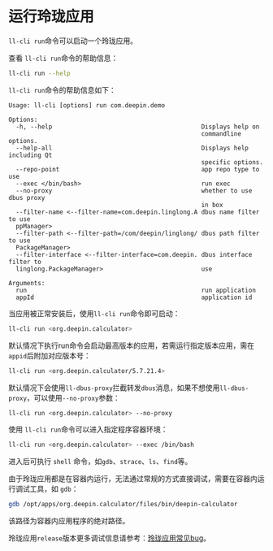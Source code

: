 # 运行玲珑应用

`ll-cli run`命令可以启动一个玲珑应用。

查看 `ll-cli run`命令的帮助信息：

```bash
ll-cli run --help
```

`ll-cli run`命令的帮助信息如下：

```text
Usage: ll-cli [options] run com.deepin.demo

Options:
  -h, --help                                         Displays help on
                                                     commandline options.
  --help-all                                         Displays help including Qt
                                                     specific options.
  --repo-point                                       app repo type to use
  --exec </bin/bash>                                 run exec
  --no-proxy                                         whether to use dbus proxy
                                                     in box
  --filter-name <--filter-name=com.deepin.linglong.A dbus name filter to use
  ppManager>
  --filter-path <--filter-path=/com/deepin/linglong/ dbus path filter to use
  PackageManager>
  --filter-interface <--filter-interface=com.deepin. dbus interface filter to
  linglong.PackageManager>                           use

Arguments:
  run                                                run application
  appId                                              application id
```

当应用被正常安装后，使用`ll-cli run`命令即可启动：

```bash
ll-cli run <org.deepin.calculator>
```

默认情况下执行run命令会启动最高版本的应用，若需运行指定版本应用，需在`appid`后附加对应版本号：

```bash
ll-cli run <org.deepin.calculator/5.7.21.4>
```

默认情况下会使用`ll-dbus-proxy`拦截转发`dbus`消息，如果不想使用`ll-dbus-proxy`，可以使用`--no-proxy`参数：

```bash
ll-cli run <org.deepin.calculator> --no-proxy
```

使用 `ll-cli run`命令可以进入指定程序容器环境：

```bash
ll-cli run <org.deepin.calculator> --exec /bin/bash
```

进入后可执行 `shell` 命令，如`gdb`、`strace`、`ls`、`find`等。

由于玲珑应用都是在容器内运行，无法通过常规的方式直接调试，需要在容器内运行调试工具，如 `gdb`：

```bash
gdb /opt/apps/org.deepin.calculator/files/bin/deepin-calculator
```

该路径为容器内应用程序的绝对路径。

玲珑应用`release`版本更多调试信息请参考：[玲珑应用常见bug](../debug/faq.md)。
